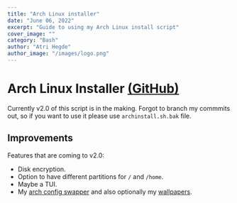 ```yaml
---
title: "Arch Linux installer"
date: "June 06, 2022"
excerpt: "Guide to using my Arch Linux install script"
cover_image: ""
category: "Bash"
author: "Atri Hegde"
author_image: "/images/logo.png"
---
```


# Arch Linux Installer [(GitHub)](https://github.com/hegde-atri/arch-install)

Currently v2.0 of this script is in the making. Forgot to branch my commmits out, so if you want to use
it please use `archinstall.sh.bak` file.

## Improvements

Features that are coming to v2.0:
- Disk encryption.
- Option to have different partitions for `/` and `/home`.
- Maybe a TUI.
- My [arch config swapper](https://github.com/hegde-atri/.dotfiles) and also optionally my [wallpapers](https://gitlab.com/linux_things/wallpapers).

